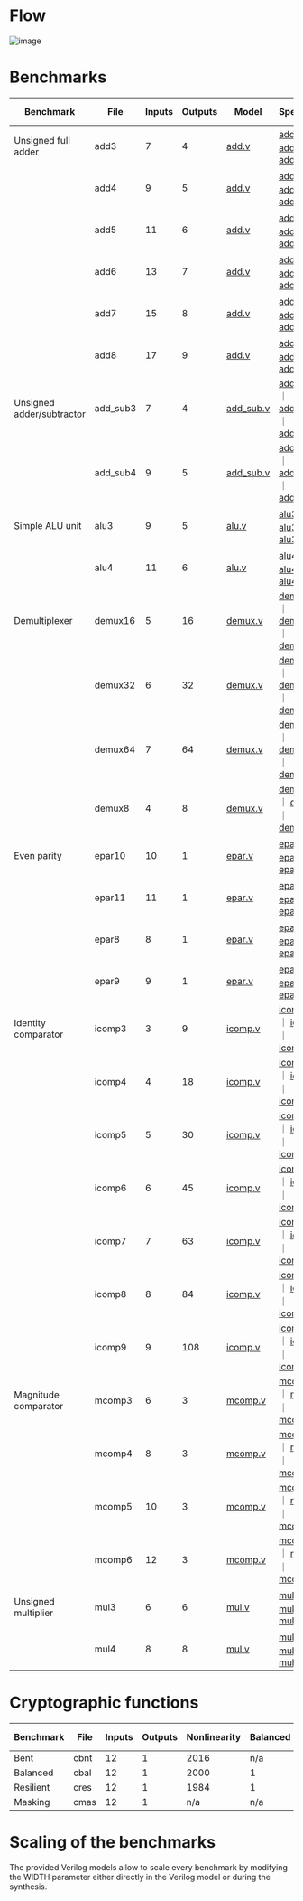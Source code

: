 # Flow

![image](https://user-images.githubusercontent.com/37452722/218266595-855a6232-78a7-4bd0-83dc-d05f6116eda7.png)


# Benchmarks

| Benchmark               |   File        |  Inputs  |  Outputs | Model   | Specification |  Baseline (netlist)      |
|-------------------------|---------------|----------|----------|---------|---------------|-----------------|
|Unsigned full adder      |add3           |        7 |        4 |  [add.v](models/add.v)                              | [add3.pla](pla/add3.pla) ｜ [add3.tt](tt/add3.tt) ｜ [add3.plu](plu/add3.plu)      | [add3.blif](blif/add3.blif)    |
|                         |add4           |        9 |        5 |  [add.v](models/add.v)                              | [add4.pla](pla/add4.pla) ｜ [add4.tt](tt/add4.tt) ｜ [add4.plu](plu/add4.plu)      | [add4.blif](blif/add4.blif)    |
|                         |add5           |       11 |        6 |  [add.v](models/add.v)                              | [add5.pla](pla/add5.pla) ｜ [add5.tt](tt/add5.tt) ｜ [add5.plu](plu/add5.plu)      | [add5.blif](blif/add5.blif)    |
|                         |add6           |       13 |        7 |  [add.v](models/add.v)                              | [add6.pla](pla/add6.pla) ｜ [add6.tt](tt/add6.tt) ｜ [add6.plu](plu/add6.plu)      | [add6.blif](blif/add6.blif)    |
|                         |add7           |       15 |        8 |  [add.v](models/add.v)                              | [add7.pla](pla/add7.pla) ｜ [add7.tt](tt/add7.tt) ｜ [add7.plu](plu/add7.plu)      | [add7.blif](blif/add7.blif)    |
|                         |add8           |       17 |        9 |  [add.v](models/add.v)                              | [add8.pla](pla/add8.pla) ｜ [add8.tt](tt/add8.tt) ｜ [add8.plu](plu/add8.plu)      | [add8.blif](blif/add8.blif)    |
|Unsigned adder/subtractor|add_sub3       |        7 |        4 |  [add_sub.v](models/add_sub.v)                      | [add_sub3.pla](pla/add_sub3.pla) ｜ [add_sub3.tt](tt/add_sub3.tt) ｜ [add_sub3.plu](plu/add_sub3.plu) | [add_sub3.blif](blif/add_sub3.blif) |
|                         |add_sub4       |        9 |        5 |  [add_sub.v](models/add_sub.v)                      | [add_sub4.pla](pla/add_sub4.pla) ｜ [add_sub4.tt](tt/add_sub4.tt) ｜ [add_sub4.plu](plu/add_sub4.plu) | [add_sub4.blif](blif/add_sub4.blif) |
|Simple ALU unit          |alu3           |        9 |        5 |  [alu.v](models/alu.v)                              | [alu3.pla](pla/alu3.pla) ｜ [alu3.tt](tt/alu3.tt) ｜ [alu3.plu](plu/alu3.plu)      | [alu3.blif](blif/alu3.blif)    |
|                         |alu4           |       11 |        6 |  [alu.v](models/alu.v)                              | [alu4.pla](pla/alu4.pla) ｜ [alu4.tt](tt/alu4.tt) ｜ [alu4.plu](plu/alu4.plu)      | [alu4.blif](blif/alu4.blif)    |
|Demultiplexer            |demux16        |        5 |       16 |  [demux.v](models/demux.v)                          | [demux16.pla](pla/demux16.pla) ｜ [demux16.tt](tt/demux16.tt) ｜ [demux16.plu](plu/demux16.plu) | [demux16.blif](blif/demux16.blif) |
|                         |demux32        |        6 |       32 |  [demux.v](models/demux.v)                          | [demux32.pla](pla/demux32.pla) ｜ [demux32.tt](tt/demux32.tt) ｜ [demux32.plu](plu/demux32.plu) | [demux32.blif](blif/demux32.blif) |
|                         |demux64        |        7 |       64 |  [demux.v](models/demux.v)                          | [demux64.pla](pla/demux64.pla) ｜ [demux64.tt](tt/demux64.tt) ｜ [demux64.plu](plu/demux64.plu) | [demux64.blif](blif/demux64.blif) |
|                         |demux8         |        4 |        8 |  [demux.v](models/demux.v)                          | [demux8.pla](pla/demux8.pla) ｜ [demux8.tt](tt/demux8.tt) ｜ [demux8.plu](plu/demux8.plu) | [demux8.blif](blif/demux8.blif) |
|Even parity              |epar10         |       10 |        1 |  [epar.v](models/epar.v)                            | [epar10.pla](pla/epar10.pla) ｜ [epar10.tt](tt/epar10.tt) ｜ [epar10.plu](plu/epar10.plu) | [epar10.blif](blif/epar10.blif) |
|                         |epar11         |       11 |        1 |  [epar.v](models/epar.v)                            | [epar11.pla](pla/epar11.pla) ｜ [epar11.tt](tt/epar11.tt) ｜ [epar11.plu](plu/epar11.plu) | [epar11.blif](blif/epar11.blif) |
|                         |epar8          |        8 |        1 |  [epar.v](models/epar.v)                            | [epar8.pla](pla/epar8.pla) ｜ [epar8.tt](tt/epar8.tt) ｜ [epar8.plu](plu/epar8.plu) | [epar8.blif](blif/epar8.blif)  |
|                         |epar9          |        9 |        1 |  [epar.v](models/epar.v)                            | [epar9.pla](pla/epar9.pla) ｜ [epar9.tt](tt/epar9.tt) ｜ [epar9.plu](plu/epar9.plu) | [epar9.blif](blif/epar9.blif)  |
|Identity comparator      |icomp3         |        3 |        9 |  [icomp.v](models/icomp.v)                          | [icomp3.pla](pla/icomp3.pla) ｜ [icomp3.tt](tt/icomp3.tt) ｜ [icomp3.plu](plu/icomp3.plu) | [icomp3.blif](blif/icomp3.blif) |
|                         |icomp4         |        4 |       18 |  [icomp.v](models/icomp.v)                          | [icomp4.pla](pla/icomp4.pla) ｜ [icomp4.tt](tt/icomp4.tt) ｜ [icomp4.plu](plu/icomp4.plu) | [icomp4.blif](blif/icomp4.blif) |
|                         |icomp5         |        5 |       30 |  [icomp.v](models/icomp.v)                          | [icomp5.pla](pla/icomp5.pla) ｜ [icomp5.tt](tt/icomp5.tt) ｜ [icomp5.plu](plu/icomp5.plu) | [icomp5.blif](blif/icomp5.blif) |
|                         |icomp6         |        6 |       45 |  [icomp.v](models/icomp.v)                          | [icomp6.pla](pla/icomp6.pla) ｜ [icomp6.tt](tt/icomp6.tt) ｜ [icomp6.plu](plu/icomp6.plu) | [icomp6.blif](blif/icomp6.blif) |
|                         |icomp7         |        7 |       63 |  [icomp.v](models/icomp.v)                          | [icomp7.pla](pla/icomp7.pla) ｜ [icomp7.tt](tt/icomp7.tt) ｜ [icomp7.plu](plu/icomp7.plu) | [icomp7.blif](blif/icomp7.blif) |
|                         |icomp8         |        8 |       84 |  [icomp.v](models/icomp.v)                          | [icomp8.pla](pla/icomp8.pla) ｜ [icomp8.tt](tt/icomp8.tt) ｜ [icomp8.plu](plu/icomp7.plu) | [icomp8.blif](blif/icomp7.blif) |
|                         |icomp9         |        9 |       108 |  [icomp.v](models/icomp.v)                          | [icomp9.pla](pla/icomp9.pla) ｜ [icomp9.tt](tt/icomp9.tt) ｜ [icomp9.plu](plu/icomp9.plu) | [icomp9.blif](blif/icomp79.blif) |
|Magnitude comparator     |mcomp3         |        6 |        3 |  [mcomp.v](models/mcomp.v)                          | [mcomp3.pla](pla/mcomp3.pla) ｜ [mcomp3.tt](tt/mcomp3.tt) ｜ [mcomp3.plu](plu/mcomp3.plu) | [mcomp3.blif](blif/mcomp3.blif) |
|                         |mcomp4         |        8 |        3 |  [mcomp.v](models/mcomp.v)                          | [mcomp4.pla](pla/mcomp4.pla) ｜ [mcomp4.tt](tt/mcomp4.tt) ｜ [mcomp4.plu](plu/mcomp4.plu) | [mcomp4.blif](blif/mcomp4.blif) |
|                         |mcomp5         |       10 |        3 |  [mcomp.v](models/mcomp.v)                          | [mcomp5.pla](pla/mcomp5.pla) ｜ [mcomp5.tt](tt/mcomp5.tt) ｜ [mcomp5.plu](plu/mcomp5.plu) | [mcomp5.blif](blif/mcomp5.blif) |
|                         |mcomp6         |       12 |        3 |  [mcomp.v](models/mcomp.v)                          | [mcomp6.pla](pla/mcomp6.pla) ｜ [mcomp6.tt](tt/mcomp6.tt) ｜ [mcomp6.plu](plu/mcomp6.plu) | [mcomp6.blif](blif/mcomp6.blif) |
|Unsigned multiplier      |mul3           |        6 |        6 |  [mul.v](models/mul.v)                              | [mul3.pla](pla/mul3.pla) ｜ [mul3.tt](tt/mul3.tt) ｜ [mul3.plu](plu/mul3.plu)      | [mul3.blif](blif/mul3.blif)    |
|                         |mul4           |        8 |        8 |  [mul.v](models/mul.v)                              | [mul4.pla](pla/mul4.pla) ｜ [mul4.tt](tt/mul4.tt) ｜ [mul4.plu](plu/mul4.plu)      | [mul4.blif](blif/mul4.blif)    |

# Cryptographic functions

| Benchmark               |   File        |  Inputs  |  Outputs | Nonlinearity  | Balanced |  Correlation Immunity | Algebraic Degree | Hamming Weight |
|-------------------------|---------------|----------|----------|---------------|----------|-----------------------|------------------|----------------|
|Bent                     |cbnt           |       12 |        1 |          2016 |      n/a |                   n/a |              n/a |            n/a |
|Balanced                 |cbal           |       12 |        1 |          2000 |        1 |                   n/a |              n/a |            n/a |
|Resilient                |cres           |       12 |        1 |          1984 |        1 |                     1 |               10 |            n/a |
|Masking                  |cmas           |       12 |        1 |           n/a |      n/a |                     2 |              n/a |             32 |

# Scaling of the benchmarks
The provided Verilog models allow to scale every benchmark by modifying the WIDTH parameter either directly in the Verilog model or during the synthesis.
